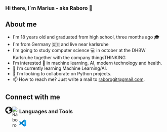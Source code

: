 ### Hi there, I´m Marius - aka Raboro 👋

## About me 
- I´m 18 years old and graduated from high school, three months ago 🎓
- I´m from Germany 🇩🇪 and live near karlsruhe
- I´m going to study computer science 💻 in october at the DHBW Karlsruhe together with the company thingsTHINKING
- I’m interested 👀 in machine learning, AI, modern technology and health.
- 🌱 I’m currently learning Machine Learning/AI.
- 💞️ I’m looking to collaborate on Python projects.
- 📫 How to reach me? Just write a mail to raborogit@gmail.com.


## Connect with me

[<img align="left" alt="Raboro" width="22px" src="https://raw.githubusercontent.com/iconic/open-iconic/master/svg/globe.svg" />][website]
[<img align="left" alt="Raboro" width="22px" src="https://cdn.jsdelivr.net/npm/simple-icons@v3/icons/linkedin.svg" />][linkedin]

### Languages and Tools

[<img align="left" alt="Raboro" width="22px" src="https://raw.githubusercontent.com/github/explore/80688e429a7d4ef2fca1e82350fe8e3517d349d/topics/visual-studio-code/visual-studio-code.png" />][webdevplaylist]

<br />

[website]: https://mariuswoerfel.netlify.app/
[webdevplaylist]: https://www.youtube.com/playlist?list=PLkwxH9e_vrAJ0WbEsFA9W3I1W-g_BTsbt
[linkedin]: https://linkedin.com/in/MariusWoerfel

